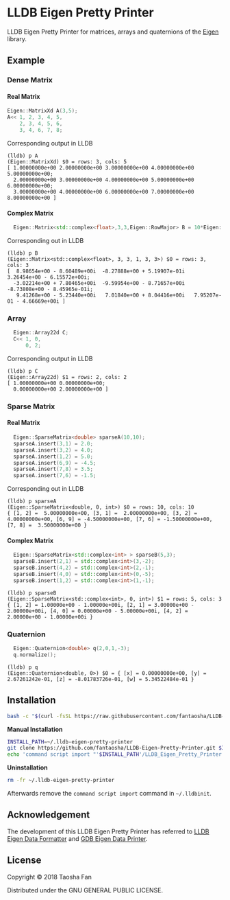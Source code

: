 # LLDB Eigen Pretty Printer

LLDB Eigen Pretty Printer for matrices, arrays and quaternions of the [Eigen](http://eigen.tuxfamily.org) library.

## Example

### Dense Matrix
#### Real Matrix
```cpp
Eigen::MatrixXd A(3,5);
A<< 1, 2, 3, 4, 5,
    2, 3, 4, 5, 6,
    3, 4, 6, 7, 8;
```

Corresponding output in LLDB

```
(lldb) p A
(Eigen::MatrixXd) $0 = rows: 3, cols: 5
[ 1.00000000e+00 2.00000000e+00 3.00000000e+00 4.00000000e+00 5.00000000e+00;
  2.00000000e+00 3.00000000e+00 4.00000000e+00 5.00000000e+00 6.00000000e+00;
  3.00000000e+00 4.00000000e+00 6.00000000e+00 7.00000000e+00 8.00000000e+00 ]
```
#### Complex Matrix
```cpp
  Eigen::Matrix<std::complex<float>,3,3,Eigen::RowMajor> B = 10*Eigen::Matrix<std::complex<float>,3,3>::Random();
```
Corresponding out in LLDB
```lldb
(lldb) p B
(Eigen::Matrix<std::complex<float>, 3, 3, 1, 3, 3>) $0 = rows: 3, cols: 3
[  8.98654e+00 - 8.60489e+00i  -8.27888e+00 + 5.19907e-01i   3.26454e+00 - 6.15572e+00i;
  -3.02214e+00 + 7.80465e+00i  -9.59954e+00 - 8.71657e+00i  -8.73808e+00 - 8.45965e-01i;
   9.41268e+00 - 5.23440e+00i   7.01840e+00 + 8.04416e+00i   7.95207e-01 - 4.66669e+00i ]
```
### Array

```cpp
  Eigen::Array22d C;
  C<< 1, 0,
      0, 2;
```

Corresponding output in LLDB

```
(lldb) p C
(Eigen::Array22d) $1 = rows: 2, cols: 2
[ 1.00000000e+00 0.00000000e+00;
  0.00000000e+00 2.00000000e+00 ]
```
### Sparse Matrix
#### Real Matrix
```cpp
  Eigen::SparseMatrix<double> sparseA(10,10);
  sparseA.insert(3,1) = 2.0;
  sparseA.insert(3,2) = 4.0;
  sparseA.insert(1,2) = 5.0;
  sparseA.insert(6,9) = -4.5;
  sparseA.insert(7,8) = 3.5;
  sparseA.insert(7,6) = -1.5;
```
Corresponding out in LLDB
```lldb
(lldb) p sparseA
(Eigen::SparseMatrix<double, 0, int>) $0 = rows: 10, cols: 10
{ [1, 2] =  5.00000000e+00, [3, 1] =  2.00000000e+00, [3, 2] =  4.00000000e+00, [6, 9] = -4.50000000e+00, [7, 6] = -1.50000000e+00, [7, 8] =  3.50000000e+00 }
```
#### Complex Matrix
```cpp
  Eigen::SparseMatrix<std::complex<int> > sparseB(5,3);
  sparseB.insert(2,1) = std::complex<int>(3,-2);
  sparseB.insert(4,2) = std::complex<int>(2,-1);
  sparseB.insert(4,0) = std::complex<int>(0,-5);
  sparseB.insert(1,2) = std::complex<int>(1,-1);
```
```lldb
(lldb) p sparseB
(Eigen::SparseMatrix<std::complex<int>, 0, int>) $1 = rows: 5, cols: 3
{ [1, 2] = 1.00000e+00 - 1.00000e+00i, [2, 1] = 3.00000e+00 - 2.00000e+00i, [4, 0] = 0.00000e+00 - 5.00000e+00i, [4, 2] = 2.00000e+00 - 1.00000e+00i }
```
### Quaternion
```cpp
  Eigen::Quaternion<double> q(2,0,1,-3);
  q.normalize();
```
```lldb
(lldb) p q
(Eigen::Quaternion<double, 0>) $0 = { [x] = 0.00000000e+00, [y] = 2.67261242e-01, [z] = -8.01783726e-01, [w] = 5.34522484e-01 }
```
## Installation

```bash
bash -c "$(curl -fsSL https://raw.githubusercontent.com/fantaosha/LLDB-Eigen-Pretty-Printer/master/tools/install.sh)"
```

__Manual Installation__

```bash
INSTALL_PATH=~/.lldb-eigen-pretty-printer
git clone https://github.com/fantaosha/LLDB-Eigen-Pretty-Printer.git $INSTALL_PATH
echo 'command script import "'$INSTALL_PATH'/LLDB_Eigen_Pretty_Printer.py"' >> ~/.lldbinit
```

__Uninstallation__

```bash
rm -fr ~/.lldb-eigen-pretty-printer
```

Afterwards remove the `command script import` command in `~/.lldbinit`.

## Acknowledgement

The development of this LLDB Eigen Pretty Printer has referred to [LLDB Eigen Data Formatter](https://github.com/tehrengruber/LLDB-Eigen-Data-Formatter) and [GDB Eigen Data Printer](https://github.com/RLovelett/eigen/tree/master/debug/gdb).

## License

Copyright © 2018 Taosha Fan

Distributed under the GNU GENERAL PUBLIC LICENSE.
